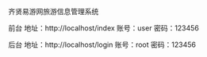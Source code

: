 
齐贤易游网旅游信息管理系统

前台
地址：http://localhost/index
账号：user  密码：123456

后台
地址：http://localhost/login
账号：root  密码：123456

